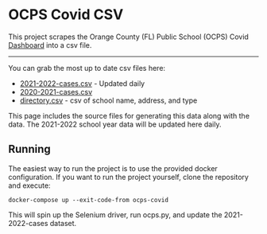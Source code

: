 # OCPS Covid CSV


This project scrapes the Orange County (FL) Public School (OCPS) Covid [Dashboard](http://bit.ly/COVIDdashboardOCPS) into a csv file.

----------

You can grab the most up to date csv files here:
- [2021-2022-cases.csv](https://raw.githubusercontent.com/leggt/ocps-covid-csv/main/data/2021-2022-cases.csv) - Updated daily
- [2020-2021-cases.csv](https://raw.githubusercontent.com/leggt/ocps-covid-csv/main/data/2020-2021-cases.csv)
- [directory.csv](https://raw.githubusercontent.com/leggt/ocps-covid-csv/main/data/directory.csv) - csv of school name, address, and type

This page includes the source files for generating this data along with the data. The 2021-2022 school year data will be updated here daily.

## Running

The easiest way to run the project is to use the provided docker configuration. If you want to run the project yourself, clone the repository and execute:

`docker-compose up --exit-code-from ocps-covid`

This will spin up the Selenium driver, run ocps.py, and update the 2021-2022-cases dataset.





